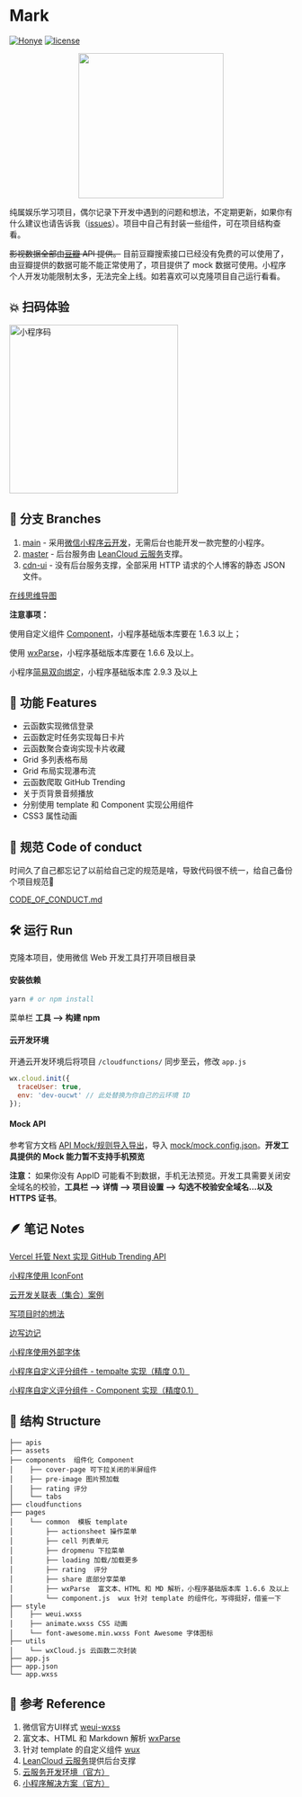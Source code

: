 # Mark

[![Honye](https://img.shields.io/badge/Honye-红叶-red.svg)](https://honye.github.io/)  [![license](https://img.shields.io/github/license/hongye567/weapp-mark.svg)](https://github.com/Honye/weapp-mark/blob/master/LICENSE)

<p align="center">
    <img src="./docs/screenshots/IMG_5435.JPG" height="258px" >
</p>


纯属娱乐学习项目，偶尔记录下开发中遇到的问题和想法，不定期更新，如果你有什么建议也请告诉我（[issues](https://github.com/Honye/weapp-mark/issues)）。项目中自己有封装一些组件，可在项目结构查看。

~~影视数据全部由[豆瓣](https://developers.douban.com/) API 提供。~~ 目前豆瓣搜索接口已经没有免费的可以使用了，由豆瓣提供的数据可能不能正常使用了，项目提供了 mock 数据可使用。小程序个人开发功能限制太多，无法完全上线。如若喜欢可以克隆项目自己运行看看。

## 💥 扫码体验

<img src="./docs/screenshots/IMG_5437.JPG" alt="小程序码" title="小程序码" width="300">

## 🔱 分支 Branches

1. [main](https://github.com/Honye/weapp-mark/tree/main) - 采用[微信小程序云开发](https://developers.weixin.qq.com/miniprogram/dev/wxcloud/basis/getting-started.html)，无需后台也能开发一款完整的小程序。
2. [master](https://github.com/Honye/weapp-mark/tree/master) - 后台服务由 [LeanCloud 云服务](https://leancloud.cn/)支撑。
3. [cdn-ui](https://github.com/Honye/weapp-mark/tree/cdn-ui) - 没有后台服务支撑，全部采用 HTTP 请求的个人博客的静态 JSON 文件。

[在线思维导图](https://www.processon.com/view/5a5c45d7e4b0abe85d562bda)

**注意事项：**

使用自定义组件 [Component](https://mp.weixin.qq.com/debug/wxadoc/dev/framework/custom-component/)，小程序基础版本库要在 1.6.3 以上；

使用 [wxParse](https://github.com/icindy/wxParse)，小程序基础版本库要在 1.6.6 及以上。

小程序[简易双向绑定](https://developers.weixin.qq.com/miniprogram/dev/framework/view/two-way-bindings.html)，小程序基础版本库 2.9.3 及以上

## 🎨 功能 Features

- 云函数实现微信登录
- 云函数定时任务实现每日卡片
- 云函数聚合查询实现卡片收藏
- Grid 多列表格布局
- Grid 布局实现瀑布流
- 云函数爬取 GitHub Trending
- 关于页背景音频播放
- 分别使用 template 和 Component 实现公用组件
- CSS3 属性动画

## 🐢 规范 Code of conduct

时间久了自己都忘记了以前给自己定的规范是啥，导致代码很不统一，给自己备份个项目规范🥱

[CODE_OF_CONDUCT.md](./CODE_OF_CONDUCT.md)

## 🛠 运行 Run

克隆本项目，使用微信 Web 开发工具打开项目根目录

#### 安装依赖

```bash
yarn # or npm install
```

菜单栏 **工具 --> 构建 npm**

#### 云开发环境

开通云开发环境后将项目 `/cloudfunctions/` 同步至云，修改 `app.js`

```javascript
wx.cloud.init({
  traceUser: true,
  env: 'dev-oucwt' // 此处替换为你自己的云环境 ID
});
```

#### Mock API

参考官方文档 [API Mock/规则导入导出](https://developers.weixin.qq.com/miniprogram/dev/devtools/api-mock.html)，导入 [mock/mock.config.json](./mock/mock.config.json)。**开发工具提供的 Mock 能力暂不支持手机预览**

**注意：** 如果你没有 AppID 可能看不到数据，手机无法预览。开发工具需要关闭安全域名的校验，**工具栏 --> 详情 --> 项目设置 --> 勾选不校验安全域名...以及 HTTPS 证书**。

## 🪶 笔记 Notes

[Vercel 托管 Next 实现 GitHub Trending API](https://github.com/Honye/notes/blob/vuepress/React/vercel-github-trending.md)

[小程序使用 IconFont](https://github.com/Honye/notes/blob/vuepress/WeChat/miniprogram-iconfont.md)

[云开发关联表（集合）案例](https://github.com/Hongye567/weapp-mark/wiki/小程序关联表学习)

[写项目时的想法](https://github.com/Hongye567/weapp-mark/wiki/thought)

[边写边记](https://github.com/Hongye567/weapp-mark/wiki/小程序笔记)

[小程序使用外部字体](https://github.com/Honye/notes/blob/vuepress/WeChat/use-other-font.md)

[小程序自定义评分组件 - tempalte 实现（精度 0.1）](https://github.com/Hongye567/weapp-mark/wiki/小程序自定义评分组件-template（精度0.1）)

[小程序自定义评分组件 - Component 实现（精度0.1）](https://github.com/Hongye567/weapp-mark/wiki/小程序自定义评分组件-Component（精度0.1）)

## 📐 结构 Structure

```
├── apis
├── assets
├── components  组件化 Component
│    ├── cover-page 可下拉关闭的半屏组件
│    ├── pre-image 图片预加载
│    ├── rating 评分
│    └── tabs
├── cloudfunctions
├── pages
│    └── common  模板 template
│        ├── actionsheet 操作菜单
│        ├── cell 列表单元
│        ├── dropmenu 下拉菜单
│        ├── loading 加载/加载更多
│        ├── rating  评分
│        ├── share 底部分享菜单
│        ├── wxParse  富文本、HTML 和 MD 解析，小程序基础版本库 1.6.6 及以上
│        └── component.js  wux 针对 template 的组件化，写得挺好，借鉴一下
├── style
│    ├── weui.wxss
│    ├── animate.wxss CSS 动画
│    └── font-awesome.min.wxss Font Awesome 字体图标
├── utils
│    └── wxCloud.js 云函数二次封装
├── app.js
├── app.json
└── app.wxss
```

## 🔗 参考 Reference

1. 微信官方UI样式 [weui-wxss](https://github.com/Tencent/weui-wxss/)
2. 富文本、HTML 和 Markdown 解析 [wxParse](https://github.com/icindy/wxParse)
3. 针对 template 的自定义组件 [wux](https://github.com/skyvow/wux)
4. [LeanCloud 云服务](https://leancloud.cn/)提供后台支撑
5. [云服务开发环境（官方）](https://cloud.tencent.com/document/product/619/11447)
6. [小程序解决方案（官方）](https://cloud.tencent.com/solution/la)
